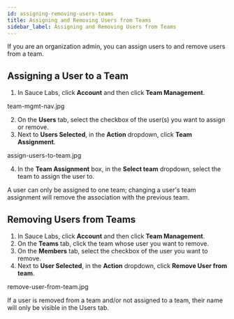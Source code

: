 ```yaml
---
id: assigning-removing-users-teams
title: Assigning and Removing Users from Teams
sidebar_label: Assigning and Removing Users from Teams
---
```


If you are an organization admin, you can assign users to and remove users from a team.

## Assigning a User to a Team
1. In Sauce Labs, click **Account** and then click **Team Management**.

team-mgmt-nav.jpg

2. On the **Users** tab, select the checkbox of the user(s) you want to assign or remove.
3. Next to **Users Selected**, in the **Action** dropdown, click **Team Assignment**.

assign-users-to-team.jpg

4. In the **Team Assignment** box, in the **Select team** dropdown, select the team to assign the user to.

A user can only be assigned to one team; changing a user's team assignment will remove the association with the previous team.

## Removing Users from Teams
1. In Sauce Labs, click **Account** and then click **Team Management**.
2. On the **Teams** tab, click the team whose user you want to remove.
3. On the **Members** tab, select the checkbox of the user you want to remove.
4. Next to **User Selected**, in the **Action** dropdown, click **Remove User from team**.

remove-user-from-team.jpg

If a user is removed from a team and/or not assigned to a team, their name will only be visible in the Users tab.
